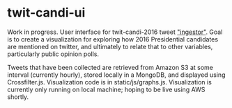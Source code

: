 # twit-candi-ui

Work in progress.  User interface for twit-candi-2016 tweet ["ingestor"](https://github.com/triciajam/twit-candi-2016).
Goal is to create a visualization for exploring how 2016 Presidential candidates are mentioned on twitter, 
and ultimately to relate that to other variables, particularly public opinion polls. 

Tweets that have been collected are retrieved from Amazon S3 at some interval (currently hourly), stored locally in a MongoDB, 
and displayed using Crossfilter.js.  Visualization code is in static/js/graphs.js.
Visualization is currently only running on local machine; hoping to be live using AWS shortly.   
